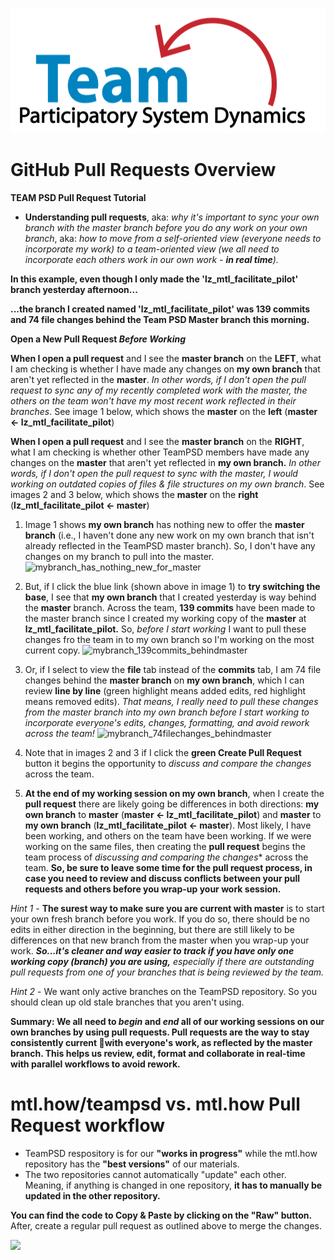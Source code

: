 <img src = "https://github.com/lzim/teampsd/blob/teampsd_style/teampsd_logo/team_psd_logo_sm.png"
     height = "200" width = "600">  

# GitHub Pull Requests Overview

**TEAM PSD Pull Request Tutorial**
- **Understanding pull requests**, aka: *why it's important to sync your own branch with the master branch before you do any work on your own branch*, aka: *how to move from a self-oriented view (everyone needs to incorporate my work) to a team-oriented view (we all need to incorporate each others work in our own work - **in real time**).*

**In this example, even though I only made the 'lz_mtl_facilitate_pilot' branch yesterday afternoon...**

**...the branch I created named 'lz_mtl_facilitate_pilot' was 139 commits and 74 file changes behind the Team PSD Master branch this morning.**



**Open a New Pull Request *Before Working***

**When I open a pull request** and I see the **master branch** on the **LEFT**, what I am checking is whether I have made any changes on **my own branch** that aren't yet reflected in the **master**.  *In other words, if I don't open the pull request to sync any of my recently completed work with the master, the others on the team won't have my most recent work reflected in their branches*. See image 1 below, which shows the **master** on the **left**    (**master <- lz_mtl_facilitate_pilot**)

**When I open a pull request** and I see the **master branch** on the **RIGHT**, what I am checking is whether other TeamPSD members have made any changes on the **master** that aren't yet reflected in **my own branch.**  *In other words, if I don't open the pull request to sync with the master, I would working on outdated copies of files & file structures on my own branch*. See images 2 and 3 below, which shows the **master** on the **right**    (**lz_mtl_facilitate_pilot <- master**)


1. Image 1 shows **my own branch** has nothing new to offer the **master branch** (i.e., I haven't done any new work on my own branch that isn't already reflected in the TeamPSD master branch). So, I don't have any changes on my branch to pull into the master. 
![mybranch_has_nothing_new_for_master](https://user-images.githubusercontent.com/7454688/44948454-6ee46780-add2-11e8-8bed-fd9b2ffa2410.png)


2. But, if I click the blue link (shown above in image 1) to **try switching the base**, I see that **my own branch** that I created yesterday is way behind the **master** branch. Across the team, **139 commits** have been made to the master branch since I created my working copy of the **master** at **lz_mtl_facilitate_pilot.** So, *before I start working* I want to pull these changes fro the team in to my own branch so I'm working on the most current copy.
![mybranch_139commits_behindmaster](https://user-images.githubusercontent.com/7454688/44948461-a18e6000-add2-11e8-941c-bce962000e6e.png)


3. Or, if I select to view the **file** tab instead of the **commits** tab, I am 74 file changes behind the **master branch** on **my own branch**, which I can review **line by line** (green highlight means added edits, red highlight means removed edits). *That means, I really need to pull these changes from the master branch into my own branch before I start working to incorporate everyone's edits, changes, formatting, and avoid rework across the team!*
![mybranch_74filechanges_behindmaster](https://user-images.githubusercontent.com/7454688/44948524-8839e380-add3-11e8-8710-9ce99306e24d.png)


4. Note that in images 2 and 3 if I click the **green Create Pull Request** button it begins the opportunity to *discuss and compare the changes* across the team.


5. **At the end of my working session on my own branch**, when I create the **pull request** there are likely going be differences in both directions: **my own branch** to **master** (**master <- lz_mtl_facilitate_pilot**) and **master** to **my own branch**  (**lz_mtl_facilitate_pilot <- master**).
Most likely, I have been working, and others on the team have been working. If we were working on the same files, then creating the **pull request** begins the team process of *discussing and comparing the changes** across the team.  **So, be sure to leave some time for the pull request process, in case you need to review and discuss conflicts between your pull requests and others before you wrap-up your work session.**


*Hint 1* - **The surest way to make sure you are current with master** is to start your own fresh branch before you work. If you do so, there should be no edits in either direction in the beginning, but there are still likely to be differences on that new branch from the master when you wrap-up your work. ***So...it's cleaner and way easier to track if you have only one working copy (branch) you are using,** especially if there are outstanding pull requests from one of your branches that is being reviewed by the team.*

*Hint 2* - We want only active branches on the TeamPSD repository. So you should clean up old stale branches that you aren't using.


**Summary: We all need to *begin* and *end* all of our working sessions on our own branches by using pull requests. Pull requests are the way to stay consistently current 💯with everyone's work, as reflected by the master branch.  This helps us review, edit, format and collaborate in real-time with parallel workflows to avoid rework.** 

# mtl.how/teampsd vs. mtl.how Pull Request workflow
- TeamPSD respository is for our **"works in progress"** while the mtl.how repository has the **"best versions"** of our materials. 
- The two repositories cannot automatically "update" each other. Meaning, if anything is changed in one repository, **it has to manually be updated in the other repository.**

**You can find the code to Copy & Paste by clicking on the "Raw" button.** After, create a regular pull request as outlined above to merge the changes.

![](https://raw.githubusercontent.com/tonesto7/pushover-manager/master/images/ST-GitHub.png)







